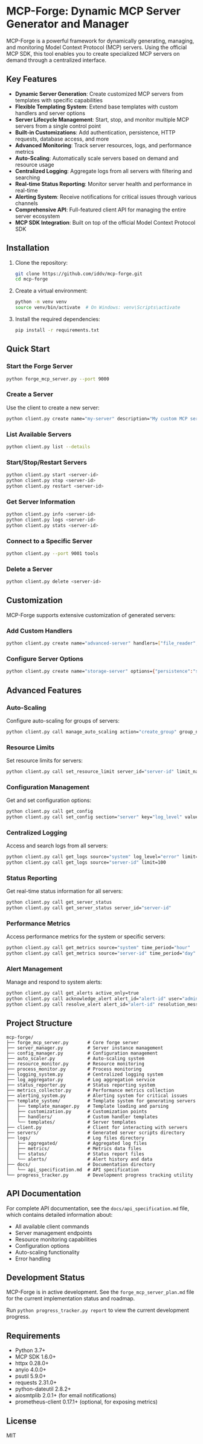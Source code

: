 # MCP-Forge: Dynamic MCP Server Generator and Manager

MCP-Forge is a powerful framework for dynamically generating, managing, and monitoring Model Context Protocol (MCP) servers. Using the official MCP SDK, this tool enables you to create specialized MCP servers on demand through a centralized interface.

## Key Features

- **Dynamic Server Generation**: Create customized MCP servers from templates with specific capabilities
- **Flexible Templating System**: Extend base templates with custom handlers and server options
- **Server Lifecycle Management**: Start, stop, and monitor multiple MCP servers from a single control point
- **Built-in Customizations**: Add authentication, persistence, HTTP requests, database access, and more
- **Advanced Monitoring**: Track server resources, logs, and performance metrics
- **Auto-Scaling**: Automatically scale servers based on demand and resource usage
- **Centralized Logging**: Aggregate logs from all servers with filtering and searching
- **Real-time Status Reporting**: Monitor server health and performance in real-time
- **Alerting System**: Receive notifications for critical issues through various channels
- **Comprehensive API**: Full-featured client API for managing the entire server ecosystem
- **MCP SDK Integration**: Built on top of the official Model Context Protocol SDK

## Installation

1. Clone the repository:
   ```bash
   git clone https://github.com/iddv/mcp-forge.git
   cd mcp-forge
   ```

2. Create a virtual environment:
   ```bash
   python -m venv venv
   source venv/bin/activate  # On Windows: venv\Scripts\activate
   ```

3. Install the required dependencies:
   ```bash
   pip install -r requirements.txt
   ```

## Quick Start

### Start the Forge Server

```bash
python forge_mcp_server.py --port 9000
```

### Create a Server

Use the client to create a new server:

```bash
python client.py create name="my-server" description="My custom MCP server" capabilities=["echo","time","uptime"]
```

### List Available Servers

```bash
python client.py list --details
```

### Start/Stop/Restart Servers

```bash
python client.py start <server-id>
python client.py stop <server-id>
python client.py restart <server-id>
```

### Get Server Information

```bash
python client.py info <server-id>
python client.py logs <server-id>
python client.py stats <server-id>
```

### Connect to a Specific Server

```bash
python client.py --port 9001 tools
```

### Delete a Server

```bash
python client.py delete <server-id>
```

## Customization

MCP-Forge supports extensive customization of generated servers:

### Add Custom Handlers

```bash
python client.py create name="advanced-server" handlers=["file_reader","http_request"]
```

### Configure Server Options

```bash
python client.py create name="storage-server" options={"persistence":"sqlite","auth":"basic"}
```

## Advanced Features

### Auto-Scaling

Configure auto-scaling for groups of servers:

```bash
python client.py call manage_auto_scaling action="create_group" group_name="web-servers" min_instances=1 max_instances=5
```

### Resource Limits

Set resource limits for servers:

```bash
python client.py call set_resource_limit server_id="server-id" limit_name="cpu_percent" limit_value=50.0
```

### Configuration Management

Get and set configuration options:

```bash
python client.py call get_config
python client.py call set_config section="server" key="log_level" value="debug"
```

### Centralized Logging

Access and search logs from all servers:

```bash
python client.py call get_logs source="system" log_level="error" limit=50
python client.py call get_logs source="server-id" limit=100
```

### Status Reporting

Get real-time status information for all servers:

```bash
python client.py call get_server_status
python client.py call get_server_status server_id="server-id"
```

### Performance Metrics

Access performance metrics for the system or specific servers:

```bash
python client.py call get_metrics source="system" time_period="hour"
python client.py call get_metrics source="server-id" time_period="day"
```

### Alert Management

Manage and respond to system alerts:

```bash
python client.py call get_alerts active_only=true
python client.py call acknowledge_alert alert_id="alert-id" user="admin"
python client.py call resolve_alert alert_id="alert-id" resolution_message="Fixed the issue"
```

## Project Structure

```
mcp-forge/
├── forge_mcp_server.py       # Core forge server
├── server_manager.py         # Server instance management
├── config_manager.py         # Configuration management
├── auto_scaler.py            # Auto-scaling system
├── resource_monitor.py       # Resource monitoring
├── process_monitor.py        # Process monitoring
├── logging_system.py         # Centralized logging system
├── log_aggregator.py         # Log aggregation service
├── status_reporter.py        # Status reporting system
├── metrics_collector.py      # Performance metrics collection
├── alerting_system.py        # Alerting system for critical issues
├── template_system/          # Template system for generating servers
│   ├── template_manager.py   # Template loading and parsing
│   ├── customization.py      # Customization points
│   ├── handlers/             # Custom handler templates
│   └── templates/            # Server templates
├── client.py                 # Client for interacting with servers
├── servers/                  # Generated server scripts directory
├── logs/                     # Log files directory
│   ├── aggregated/           # Aggregated log files
│   ├── metrics/              # Metrics data files
│   ├── status/               # Status report files
│   └── alerts/               # Alert history and data
├── docs/                     # Documentation directory
│   └── api_specification.md  # API specification
└── progress_tracker.py       # Development progress tracking utility
```

## API Documentation

For complete API documentation, see the `docs/api_specification.md` file, which contains detailed information about:

- All available client commands
- Server management endpoints
- Resource monitoring capabilities
- Configuration options
- Auto-scaling functionality
- Error handling

## Development Status

MCP-Forge is in active development. See the `forge_mcp_server_plan.md` file for the current implementation status and roadmap.

Run `python progress_tracker.py report` to view the current development progress.

## Requirements

- Python 3.7+
- MCP SDK 1.6.0+
- httpx 0.28.0+
- anyio 4.0.0+
- psutil 5.9.0+
- requests 2.31.0+
- python-dateutil 2.8.2+
- aiosmtplib 2.0.1+ (for email notifications)
- prometheus-client 0.17.1+ (optional, for exposing metrics)

## License

MIT 